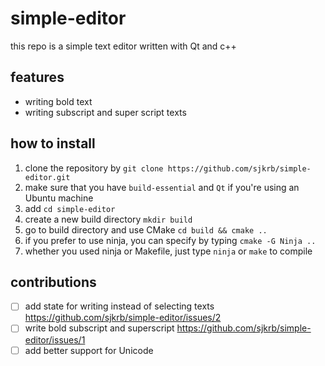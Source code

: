 # simple-editor

this repo is a simple text editor written with Qt and c++

## features
- writing bold text
- writing subscript and super script texts

## how to install 
1. clone the repository by `git clone https://github.com/sjkrb/simple-editor.git`
2. make sure that you have `build-essential` and `Qt` if you're using an Ubuntu machine
3. add `cd simple-editor`
4. create a new build directory `mkdir build`
5. go to build directory and use CMake `cd build && cmake ..`
6. if you prefer to use ninja, you can specify by typing `cmake -G Ninja ..`
7. whether you used ninja or Makefile, just type `ninja` or `make` to compile

## contributions
- [ ] add state for writing instead of selecting texts https://github.com/sjkrb/simple-editor/issues/2
- [ ] write bold subscript and superscript https://github.com/sjkrb/simple-editor/issues/1
- [ ] add better support for Unicode 
